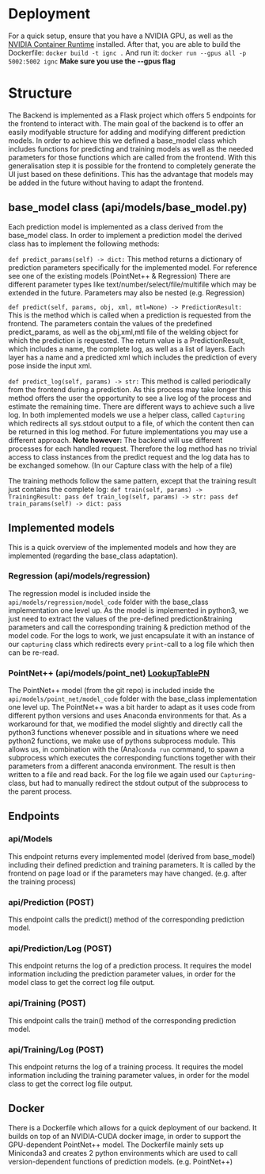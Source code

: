 # Deployment
For a quick setup, ensure that you have a NVIDIA GPU, as well as the [NVIDIA Container Runtime](https://developer.nvidia.com/nvidia-container-runtime) installed.
After that, you are able to build the Dockerfile:
`docker build -t ignc .`
And run it:
`docker run --gpus all -p 5002:5002 ignc`
**Make sure you use the --gpus flag**

# Structure
The Backend is implemented as a Flask project which offers 5 endpoints for the frontend to interact with.
The main goal of the backend is to offer an easily modifyable structure for adding and modifying different prediction models.
In order to achieve this we defined a base_model class which includes functions for predicting and training models as well as the needed parameters for those functions which are called from the frontend.
With this generalisation step it is possible for the frontend to completely generate the UI just based on these definitions.
This has the advantage that models may be added in the future without having to adapt the frontend.

## base_model class (api/models/base_model.py)
Each prediction model is implemented as a class derived from the base_model class.
In order to implement a prediction model the derived class has to implement the following methods:

`def predict_params(self) -> dict:`
This method returns a dictionary of prediction parameters specifically for the implemented model.
For reference see one of the existing models (PointNet++ & Regression)
There are different parameter types like text/number/select/file/multifile which may be extended in the future.
Parameters may also be nested (e.g. Regression)

`def predict(self, params, obj, xml, mtl=None) -> PredictionResult:`
This is the method which is called when a prediction is requested from the frontend.
The parameters contain the values of the predefined predict_params, as well as the obj,xml,mtl file of the welding object for which the prediction is requested.
The return value is a PredictionResult, which includes a name, the complete log, as well as a list of layers.
Each layer has a name and a predicted xml which includes the prediction of every pose inside the input xml. 

`def predict_log(self, params) -> str:`
This method is called periodically from the frontend during a prediction.
As this process may take longer this method offers the user the opportunity to see a live log of the process and estimate the remaining time.
There are different ways to achieve such a live log. In both implemented models we use a helper class, called `Capturing` which redirects all sys.stdout output
to a file, of which the content then can be returned in this log method.
For future implementations you may use a different approach.
**Note however:**  The backend will use different processes for each handled request. Therefore the log method has no trivial access to class instances from the predict request and the log data has to be exchanged somehow. (In our Capture class with the help of a file)


The training methods follow the same pattern, except that the training result just contains the complete log:
`def train(self, params) -> TrainingResult:
    pass
def train_log(self, params) -> str:
    pass
def train_params(self) -> dict:
    pass`


## Implemented models
This is a quick overview of the implemented models and how they are implemented (regarding the base_class adaptation).

### Regression (api/models/regression)
The regression model is included inside the `api/models/regression/model_code` folder with the base_class implementation one level up.
As the model is implemented in python3, we just need to extract the values of the pre-defined prediction&training parameters and call the corresponding training & prediction method of the model code.
For the logs to work, we just encapsulate it with an instance of our `capturing` class which redirects every `print`-call to a log file which then can be re-read.

### PointNet++ (api/models/point_net) [LookupTablePN](https://github.com/chidianlizi/LookupTablePN/tree/pn2)
The PointNet++ model (from the git repo) is included inside the `api/models/point_net/model_code` folder with the base_class implementation one level up.
The PointNet++ was a bit harder to adapt as it uses code from different python versions and uses Anaconda environments for that.
As a workaround for that, we modified the model slightly and directly call the python3 functions whenever possible and in situations where we need python2 functions, we make use of pythons subprocess module.
This allows us, in combination with the (Ana)`conda run` command, to spawn a subprocess which executes the corresponding functions together with their parameters from a different anaconda environment.
The result is then written to a file and read back.
For the log file we again used our `Capturing`-class, but had to manually redirect the stdout output of the subprocess to the parent process.

## Endpoints
### api/Models
This endpoint returns every implemented model (derived from base_model) including their defined prediction and training parameters.
It is called by the frontend on page load or if the parameters may have changed. (e.g. after the training process) 

### api/Prediction (POST)
This endpoint calls the predict() method of the corresponding prediction model.

### api/Prediction/Log (POST)
This endpoint returns the log of a prediction process. It requires the model information including the prediction parameter values, in order for the model class to get the correct log file output.

### api/Training (POST)
This endpoint calls the train() method of the corresponding prediction model.

### api/Training/Log (POST)
This endpoint returns the log of a training process. It requires the model information including the training parameter values, in order for the model class to get the correct log file output.

## Docker
There is a Dockerfile which allows for a quick deployment of our backend.
It builds on top of an NVIDIA-CUDA docker image, in order to support the GPU-dependent PointNet++ model.
The Dockerfile mainly sets up Miniconda3 and creates 2 python environments which are used to call version-dependent functions of prediction models. (e.g. PointNet++)